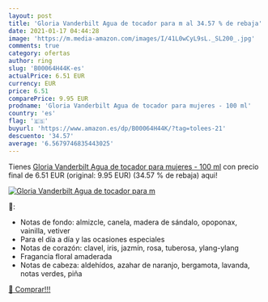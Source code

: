 ```yaml
---
layout: post
title: 'Gloria Vanderbilt Agua de tocador para m al 34.57 % de rebaja'
date: 2021-01-17 04:44:28
image: 'https://m.media-amazon.com/images/I/41L0wCyL9sL._SL200_.jpg'
comments: true
category: ofertas
author: ring
slug: 'B00064H44K-es'
actualPrice: 6.51 EUR
currency: EUR
price: 6.51
comparePrice: 9.95 EUR
prodname: 'Gloria Vanderbilt Agua de tocador para mujeres - 100 ml'
country: 'es'
flag: '🇪🇸'
buyurl: 'https://www.amazon.es/dp/B00064H44K/?tag=tolees-21'
descuento: '34.57'
average: '6.5679746835443025'
---
```


Tienes [Gloria Vanderbilt Agua de tocador para mujeres - 100 ml](https://www.amazon.es/dp/B00064H44K/?tag=tolees-21) con precio final de  6.51 EUR (original: 9.95 EUR) (34.57 %  de rebaja) aqui!

[![Gloria Vanderbilt Agua de tocador para m](https://m.media-amazon.com/images/I/41L0wCyL9sL._SL200_.jpg)](https://www.amazon.es/dp/B00064H44K/?tag=tolees-21)

🔎:

- Notas de fondo: almizcle, canela, madera de sándalo, opoponax, vainilla, vetiver
- Para el día a día y las ocasiones especiales
- Notas de corazón: clavel, iris, jazmín, rosa, tuberosa, ylang-ylang
- Fragancia floral amaderada
- Notas de cabeza: aldehídos, azahar de naranjo, bergamota, lavanda, notas verdes, piña

[🛒 Comprar!!!](https://www.amazon.es/dp/B00064H44K/?tag=tolees-21)
